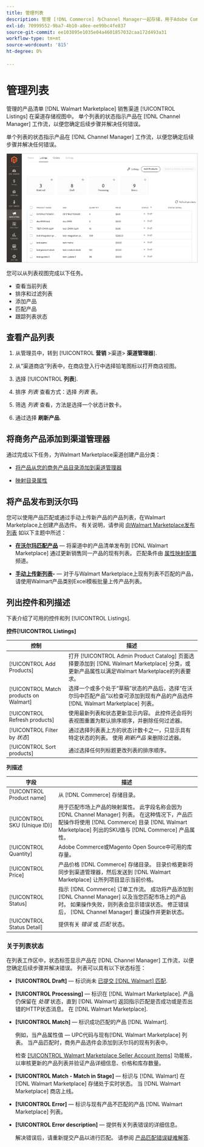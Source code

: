 ```yaml
---
title: 管理列表
description: 管理 [!DNL Commerce] 与Channel Manager一起存储，用于Adobe Commerce和Magento Open Source。
exl-id: 70999552-9ba7-4b10-a8ee-ee99bc4fe837
source-git-commit: ee103895e1035e04a4601857032caa172d493a31
workflow-type: tm+mt
source-wordcount: '815'
ht-degree: 0%

---
```


# 管理列表

管理的产品清单 [!DNL Walmart Marketplace] 销售渠道 [!UICONTROL Listings] 在渠道存储视图中。 单个列表的状态指示产品在 [!DNL Channel Manager] 工作流，以便您确定后续步骤并解决任何错误。

单个列表的状态指示产品在 [!DNL Channel Manager] 工作流，以便您确定后续步骤并解决任何错误。

![连接的销售渠道的列表页面](assets/product-listing-landing.png)

您可以从列表视图完成以下任务。

* 查看当前列表
* 排序和过滤列表
* 添加产品
* 匹配产品
* 跟踪列表状态

## 查看产品列表

1. 从管理员中，转到 [!UICONTROL **营销** >渠道> **渠道管理器**].

1. 从“渠道商店”列表中，在商店登入行中选择铅笔图标以打开商店视图。

1. 选择 [!UICONTROL **列表**].

1. 排序 *列表* 查看方式：选择 *列表* 表。

1. 筛选 *列表* 查看，方法是选择一个状态计数卡。

1. 通过选择 **刷新产品**.

## 将商务产品添加到渠道管理器

通过完成以下任务，为Walmart Marketplace渠道创建产品分类：

* [将产品从您的商务产品目录添加到渠道管理器](add-products-to-channel-store.md)

* [映射目录属性](map-catalog-attributes.md#configure-product-attribute-settings)

## 将产品发布到沃尔玛

您可以使用产品匹配或通过手动上传新产品的产品列表，在Walmart Marketplace上创建产品选件。 有关说明，请参阅 [向Walmart Marketplace发布列表](publish-listings-to-marketplace.md) 如以下主题中所述：

* **[在沃尔玛匹配产品](publish-listings-to-marketplace.md)** — 将渠道中的产品清单发布到 [!DNL Walmart Marketplace] 通过更新销售同一产品的现有列表。 匹配条件由 [属性映射配置](map-catalog-attributes.md) 频道。

* **[手动上传新列表](publish-listings-to-marketplace.md#upload-new-product-listings)-** — 对于与Walmart Marketplace上现有列表不匹配的产品，请使用Walmart产品类别Excel模板批量上传产品列表。

## 列出控件和列描述

下表介绍了可用的控件和列 [!UICONTROL Listings].

**控件[!UICONTROL Listings]**

| **控制** | **描述** |
|----------------------------------------|--------------------------------------------------------------------------------------------------------------------------------------------------------------------------------------------------------------|
| [!UICONTROL Add Products] | 打开 [!UICONTROL Admin Product Catalog] 页面选择要添加到 [!DNL Walmart Marketplace] 分类，或更新产品属性以满足Walmart Marketplace的列表要求。 |
| [!UICONTROL Match products on Walmart] | 选择一个或多个处于“草稿”状态的产品后，选择“在沃尔玛中匹配产品”以检查可添加到现有产品的产品选件 [!DNL Walmart Marketplace] 列表。 |
| [!UICONTROL Refresh products] | 使用最新列表和状态更新显示内容。 此控件还会将列表视图重置为默认排序顺序，并删除任何过滤器。 |
| [!UICONTROL Filter by *状态*] | 通过选择列表表上方的状态计数卡之一，只显示具有特定状态的列表。 使用 *刷新产品* 来删除过滤器。 |
| [!UICONTROL Sort products] | 通过选择任何列标题更改列表的排序顺序。 |


**列描述**

| **字段** | **描述** |
|------------------------------|-----------------------------------------------------------------------------------------------------------------------------------------------------------------------------------------------------------------------------------------------------------------------------------------------------------------------------------------------------------------------------------------------------------------------|
| [!UICONTROL Product name] | 从 [!DNL Commerce] 存储目录。 |
| [!UICONTROL SKU (Unique ID)] | 用于匹配市场上产品的映射属性。 此字段名称会因为 [!DNL Channel Manager] 列表。 在这种情况下，产品匹配操作将使用 [!DNL Commerce] 目录 [!DNL Walmart Marketplace]  列出的SKU值与 [!DNL Commerce] 产品属性。 |
| [!UICONTROL  Quantity] | Adobe Commerce或Magento Open Source中可用的库存量。 |
| [!UICONTROL Price] | 产品价格 [!DNL Commerce] 存储目录。 目录价格更新将同步到渠道管理器，然后发送到 [!DNL Walmart Marketplace]  让所列项目显示当前价格。 |
| [!UICONTROL Status] | 指示 [!DNL Commerce] 订单工作流。 成功将产品添加到 [!DNL Channel Manager] 以及当您匹配市场上的产品时。 如果操作失败，则列表会显示错误状态。 修正错误后， [!DNL Channel Manager] 重试操作并更新状态。 |
| [!UICONTROL Status Detail] | 提供有关 *错误* 或 *匹配* 状态。 |

### 关于列表状态

在列表工作区中，状态标签显示产品在 [!DNL Channel Manager] 工作流，以便您确定后续步骤并解决错误。 列表可以具有以下状态标签：

* **[!UICONTROL Draft]** — 标识尚未 [已提交 [!DNL Walmart] 匹配](publish-listings-to-marketplace.md#match-products).

* **[!UICONTROL Processing]** — 标识在 [!DNL Walmart Marketplace]. 产品仍保留在 *处理* 状态，直到 [!DNL Walmart] 返回指示匹配是否成功或是否出错的HTTP状态消息。 在 [!DNL Walmart Marketplace].

* **[!UICONTROL Match]** — 标识成功匹配的产品 [!DNL Walmart].

   例如，当产品属性值 — UPC代码与现有[!DNL Walmart Marketplace] 列表。 当产品匹配时，商务产品选件会添加到沃尔玛的现有列表中。

   检查 [[!UICONTROL Walmart Marketplace Seller Account Items]](https://seller.walmart.com/items-and-inventory/manage-items) 功能板，以审核更新的产品列表并验证产品详细信息、价格和库存数量。

* **[!UICONTROL Match - Match in Stage]** — 标识与 [!DNL Walmart] 在 [!DNL Walmart Marketplace] 存储处于实时状态。 当 [!DNL Walmart Marketplace] 商店上线。

* **[!UICONTROL Error]** — 标识与现有产品不匹配的产品 [!DNL Walmart Marketplace] 列表。

* **[!UICONTROL Error description]** — 提供有关列表错误的详细信息。

   解决错误后，请重新提交产品以进行匹配。 请参阅 [产品匹配错误疑难解答](publish-listings-to-marketplace.md#troubleshoot-product-match-errors).
